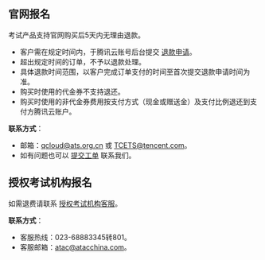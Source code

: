 ## 官网报名
考试产品支持官网购买后5天内无理由退款。
- 客户需在规定时间内，于腾讯云账号后台提交 [退款申请](https://cloud.tencent.com/developer/article/1418021)。
- 超出规定时间的订单，不予以退款处理。
- 具体退款时间范围，以客户完成订单支付的时间至首次提交退款申请时间为准。
- 购买时使用的代金券不支持退还。
- 购买时使用的非代金券费用按支付方式（现金或赠送金）及支付比例退还到支付方腾讯云账户。

**联系方式**：
- 邮箱：qcloud@ats.org.cn 或 TCETS@tencent.com。
- 如有问题也可以 [提交工单](https://console.cloud.tencent.com/workorder/category?level1_id=517&level2_id=727&source=0&data_title=%E5%85%B6%E4%BB%96%E8%85%BE%E8%AE%AF%E4%BA%91%E4%BA%A7%E5%93%81&level3_id=728&radio_title=%E5%8A%9F%E8%83%BD%E5%92%A8%E8%AF%A2&queue=3&scene_code=17783&step=2) 联系我们。


## 授权考试机构报名
如需退费请联系 [授权考试机构客服](http://tencent.atacchina.com/Contact.html)。

**联系方式**：
- 客服热线：023-68883345转801。 
- 客服邮箱：atac@atacchina.com。
